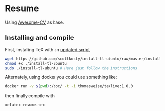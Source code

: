 # Resume

Using [Awesome-CV](https://github.com/posquit0/Awesome-CV) as base.

## Installing and compile

First, installing TeX with an [updated script](https://github.com/scottkosty/install-tl-ubuntu)

```bash
wget https://github.com/scottkosty/install-tl-ubuntu/raw/master/install-tl-ubuntu
chmod +x ./install-tl-ubuntu
sudo ./install-tl-ubuntu # Here just follow the instructions
```

Alternately, using docker you could use something like:

```bash
docker run -v $(pwd):/doc/ -t -i thomasweise/texlive:1.0.0
```

then finally compile with:

```bash
xelatex resume.tex
```
